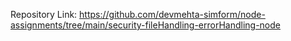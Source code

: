 Repository Link: https://github.com/devmehta-simform/node-assignments/tree/main/security-fileHandling-errorHandling-node
